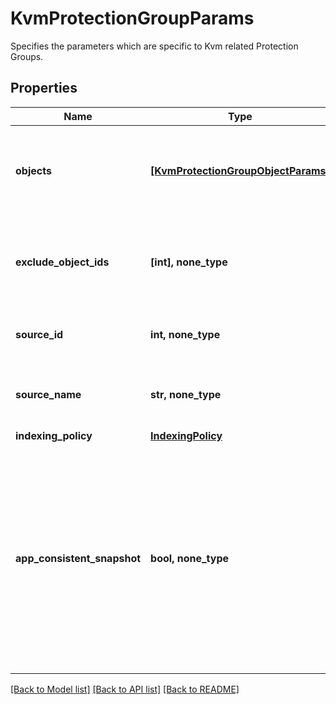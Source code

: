# KvmProtectionGroupParams

Specifies the parameters which are specific to Kvm related Protection Groups.

## Properties
Name | Type | Description | Notes
------------ | ------------- | ------------- | -------------
**objects** | [**[KvmProtectionGroupObjectParams]**](KvmProtectionGroupObjectParams.md) | Specifies the objects to be included in the Protection Group. | 
**exclude_object_ids** | **[int], none_type** | Specifies the object ids to be excluded in the Protection Group. | [optional] 
**source_id** | **int, none_type** | Specifies the id of the parent of the objects. | [optional] [readonly] 
**source_name** | **str, none_type** | Specifies the name of the parent of the objects. | [optional] [readonly] 
**indexing_policy** | [**IndexingPolicy**](IndexingPolicy.md) |  | [optional] 
**app_consistent_snapshot** | **bool, none_type** | Specifies whether or not to quiesce apps and the file system in order to take app consistent snapshots. If not specified or false then snapshots will not be app consistent. | [optional] 

[[Back to Model list]](../README.md#documentation-for-models) [[Back to API list]](../README.md#documentation-for-api-endpoints) [[Back to README]](../README.md)


